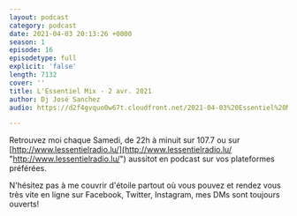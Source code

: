 ```yaml
---
layout: podcast
category: podcast
date: 2021-04-03 20:13:26 +0000
season: 1
episode: 16
episodetype: full
explicit: 'false'
length: 7132
cover: ''
title: L'Essentiel Mix - 2 avr. 2021
author: Dj José Sanchez
audio: https://d2f4gvquo0w67t.cloudfront.net/2021-04-03%20Essentiel%20Mix.mp3

---
```

Retrouvez moi chaque Samedi, de 22h à minuit sur 107.7 ou sur [http://www.lessentielradio.lu/](http://www.lessentielradio.lu/ "http://www.lessentielradio.lu/") aussitot en podcast sur vos plateformes préférées.

N'hésitez pas à me couvrir d'étoile partout où vous pouvez et rendez vous très vite en ligne sur Facebook, Twitter, Instagram, mes DMs sont toujours ouverts!